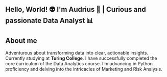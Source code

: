 ## Hello, World! :alien: I'm Audrius 👋 | Curious and passionate Data Analyst 📊
## About me
Adventurous about transforming data into clear, actionable insights. Currently studying at **Turing College**. I have successfully completed the core curriculum of the Data Analytics course. I’m advancing in Python proficiency and delving into the intricacies of Marketing and Risk Analysis.

<!--
**audriusvi/audriusvi** is a ✨ _special_ ✨ repository because its `README.md` (this file) appears on your GitHub profile.

Here are some ideas to get you started:

- 🔭 I’m currently working on ...
- 🌱 I’m currently learning ...
- 👯 I’m looking to collaborate on ...
- 🤔 I’m looking for help with ...
- 💬 Ask me about ...
- 📫 How to reach me: ...
- 😄 Pronouns: ...
- ⚡ Fun fact: ...
-->
